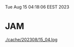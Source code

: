 Tue Aug 15 04:18:06 EEST 2023
# JAM
<a href='./cache/202308/15_04.log'>./cache/202308/15_04.log</a>
